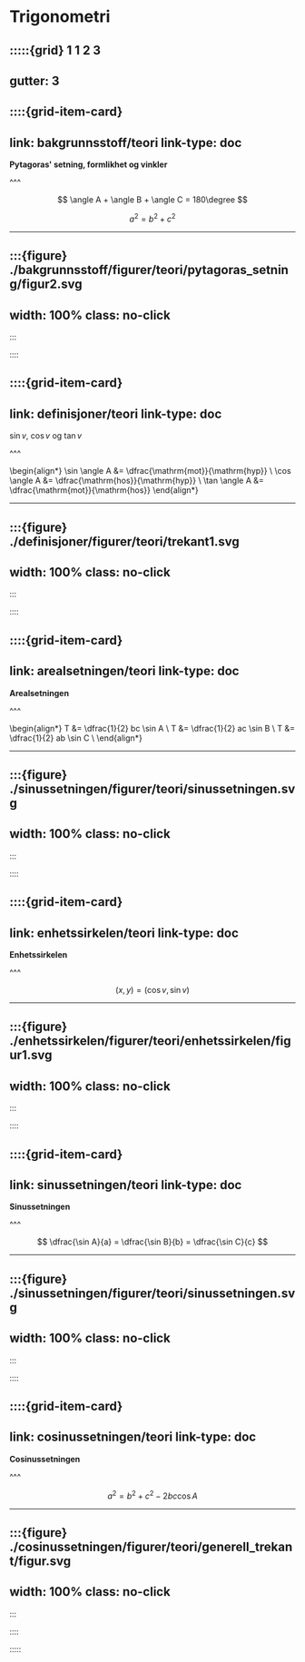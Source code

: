 # Trigonometri



:::::{grid} 1 1 2 3
---
gutter: 3
---

::::{grid-item-card}
---
link: bakgrunnsstoff/teori
link-type: doc
---
**Pytagoras' setning, formlikhet og vinkler**


^^^

$$
\angle A + \angle B + \angle C = 180\degree
$$

$$
a^2 = b^2 + c^2
$$

---

:::{figure} ./bakgrunnsstoff/figurer/teori/pytagoras_setning/figur2.svg
---
width: 100%
class: no-click
---
:::

::::

::::{grid-item-card}
---
link: definisjoner/teori
link-type: doc
---
$\sin v$, $\cos v$ og $\tan v$


^^^

\begin{align*}
    \sin \angle A &= \dfrac{\mathrm{mot}}{\mathrm{hyp}} \\
    \cos \angle A &= \dfrac{\mathrm{hos}}{\mathrm{hyp}} \\
    \tan \angle A &= \dfrac{\mathrm{mot}}{\mathrm{hos}}
\end{align*}

---

:::{figure} ./definisjoner/figurer/teori/trekant1.svg
---
width: 100%
class: no-click
---
:::

::::


::::{grid-item-card}
---
link: arealsetningen/teori
link-type: doc
---
**Arealsetningen**


^^^

\begin{align*}
    T &= \dfrac{1}{2} bc \sin A \\
    T &= \dfrac{1}{2} ac \sin B \\
    T &= \dfrac{1}{2} ab \sin C \\
\end{align*}

---

:::{figure} ./sinussetningen/figurer/teori/sinussetningen.svg
---
width: 100%
class: no-click
---
:::

::::


::::{grid-item-card}
---
link: enhetssirkelen/teori
link-type: doc
---
**Enhetssirkelen**


^^^

$$
(x, y) = (\cos v, \sin v)
$$

---

:::{figure} ./enhetssirkelen/figurer/teori/enhetssirkelen/figur1.svg
---
width: 100%
class: no-click
---
:::

::::


::::{grid-item-card}
---
link: sinussetningen/teori
link-type: doc
---
**Sinussetningen**


^^^

$$
\dfrac{\sin A}{a} = \dfrac{\sin B}{b} = \dfrac{\sin C}{c}
$$

---

:::{figure} ./sinussetningen/figurer/teori/sinussetningen.svg
---
width: 100%
class: no-click
---
:::

::::


::::{grid-item-card}
---
link: cosinussetningen/teori
link-type: doc
---
**Cosinussetningen**


^^^

$$
a^2 = b^2 + c^2 - 2bc \cos A
$$

---

:::{figure} ./cosinussetningen/figurer/teori/generell_trekant/figur.svg
---
width: 100%
class: no-click
---
:::

::::

:::::